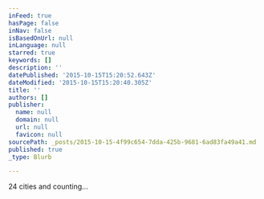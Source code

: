 ```yaml
---
inFeed: true
hasPage: false
inNav: false
isBasedOnUrl: null
inLanguage: null
starred: true
keywords: []
description: ''
datePublished: '2015-10-15T15:20:52.643Z'
dateModified: '2015-10-15T15:20:40.305Z'
title: ''
authors: []
publisher:
  name: null
  domain: null
  url: null
  favicon: null
sourcePath: _posts/2015-10-15-4f99c654-7dda-425b-9681-6ad83fa49a41.md
published: true
_type: Blurb

---
```

24 cities and counting...